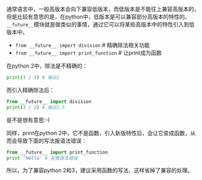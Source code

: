 通常语言中，一般高版本会向下兼容低版本，而低版本是不能往上兼容高版本的，但是比较有意思的是，在python中，低版本是可以兼容部分高版本的特性的。
`__future__`模块就是做类似的事情，通过它可以将某些高版本中的特性引入到低版本中。

* `from __future__ import division` # 精确除法相关功能
* `from __future__ import print_function` # 让print成为函数

在python 2中，除法是不精确的：
```python
print(3 / 2) # 输出1
```
而引入精确除法后：
```python
from __future__ import division
print(3 / 2) # 输出1.5
```
是不是很有意思:-)

同样，print在python 2中，它不是函数，引入新版特性后，会让它变成函数，从而会导致下面的写法报语法错误：
```python
from __future__ import print_function
print 'hello' # 会报语法错误
```
所以，为了兼容python 2和3，建议采用函数的写法，这样省掉了兼容的处理。
